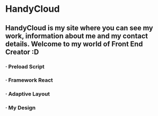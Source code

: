# HandyCloud

## HandyCloud is my site where you can see my work, information about me and my contact details. Welcome to my world of Front End Creator :D

### · Preload Script
### · Framework React
### · Adaptive Layout
### · My Design